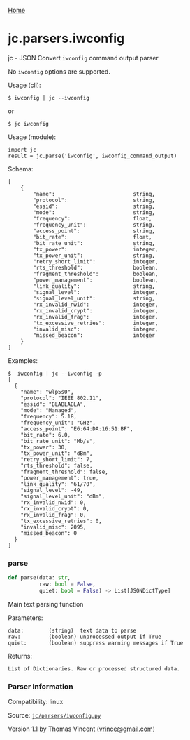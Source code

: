 [Home](https://kellyjonbrazil.github.io/jc/)
<a id="jc.parsers.iwconfig"></a>

# jc.parsers.iwconfig

jc - JSON Convert `iwconfig` command output parser

No `iwconfig` options are supported.

Usage (cli):

    $ iwconfig | jc --iwconfig

or

    $ jc iwconfig

Usage (module):

    import jc
    result = jc.parse('iwconfig', iwconfig_command_output)

Schema:

    [
        {
            "name":                         string,
            "protocol":                     string,
            "essid":                        string,
            "mode":                         string,
            "frequency":                    float,
            "frequency_unit":               string,
            "access_point":                 string,
            "bit_rate":                     float,
            "bit_rate_unit":                string,
            "tx_power":                     integer,
            "tx_power_unit":                string,
            "retry_short_limit":            integer,
            "rts_threshold":                boolean,
            "fragment_threshold":           boolean,
            "power_management":             boolean,
            "link_quality":                 string,
            "signal_level":                 integer,
            "signal_level_unit":            string,
            "rx_invalid_nwid":              integer,
            "rx_invalid_crypt":             integer,
            "rx_invalid_frag":              integer,
            "tx_excessive_retries":         integer,
            "invalid_misc":                 integer,
            "missed_beacon":                integer
        }
    ]

Examples:

    $  iwconfig | jc --iwconfig -p
    [
      {
        "name": "wlp5s0",
        "protocol": "IEEE 802.11",
        "essid": "BLABLABLA",
        "mode": "Managed",
        "frequency": 5.18,
        "frequency_unit": "GHz",
        "access_point": "E6:64:DA:16:51:BF",
        "bit_rate": 6.0,
        "bit_rate_unit": "Mb/s",
        "tx_power": 30,
        "tx_power_unit": "dBm",
        "retry_short_limit": 7,
        "rts_threshold": false,
        "fragment_threshold": false,
        "power_management": true,
        "link_quality": "61/70",
        "signal_level": -49,
        "signal_level_unit": "dBm",
        "rx_invalid_nwid": 0,
        "rx_invalid_crypt": 0,
        "rx_invalid_frag": 0,
        "tx_excessive_retries": 0,
        "invalid_misc": 2095,
        "missed_beacon": 0
      }
    ]

<a id="jc.parsers.iwconfig.parse"></a>

### parse

```python
def parse(data: str,
          raw: bool = False,
          quiet: bool = False) -> List[JSONDictType]
```

Main text parsing function

Parameters:

    data:        (string)  text data to parse
    raw:         (boolean) unprocessed output if True
    quiet:       (boolean) suppress warning messages if True

Returns:

    List of Dictionaries. Raw or processed structured data.

### Parser Information
Compatibility:  linux

Source: [`jc/parsers/iwconfig.py`](https://github.com/kellyjonbrazil/jc/blob/master/jc/parsers/iwconfig.py)

Version 1.1 by Thomas Vincent (vrince@gmail.com)
